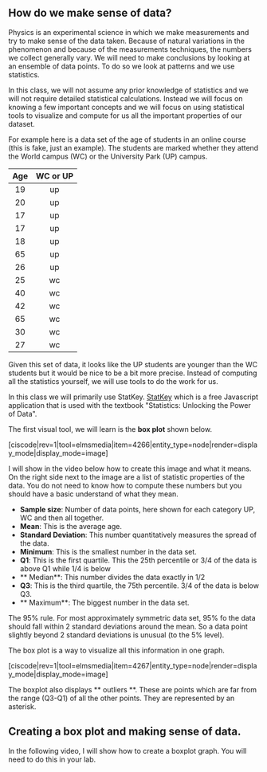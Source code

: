 ## How do we make sense of data?

Physics is an experimental science in which we make measurements and try to make sense of the data taken. Because of natural variations in the phenomenon and because of the measurements techniques, the numbers we collect generally vary. We will need to make conclusions by looking at an ensemble of data points. To do so we look at patterns and we use statistics. 

In this class, we will not assume any prior knowledge of statistics and we will not require detailed statistical calculations. Instead we will focus on knowing a few important concepts and we will focus on using statistical tools to visualize and compute for us all the important properties of our dataset. 

For example here is a data set of the age of students in an online course (this is fake, just an example). The students are marked whether they attend the World campus (WC) or the University Park (UP) campus. 

| Age       | WC or UP           | 
| :-------------: |:-------------:| 
| 19     | up | 
| 20      | up |   
| 17 | up |    
| 17     | up | 
| 18      | up |   
| 65 | up |
| 26     | up | 
| 25      | wc |   
| 40 | wc |
| 42      | wc | 
| 65 | wc |
| 30 | wc |
| 27 | wc |

Given this set of data, it looks like the UP students are younger than the WC students but it would be nice to be a bit more precise. 
Instead of computing all the statistics yourself, we will use tools to do the work for us. 

In this class we will primarily use StatKey. <a href="http://www.lock5stat.com/StatKey/" target="_blank">StatKey</a> which is a free Javascript application that is used with the textbook "Statistics: Unlocking the Power of Data". 

The first visual tool, we will learn is the **box plot** shown below. 

[ciscode|rev=1|tool=elmsmedia|item=4266|entity_type=node|render=display_mode|display_mode=image]

I will show in the video below how to create this image and what it means. On the right side next to the image are a list of statistic properties of the data. You do not need to know how to compute these numbers but you should have a basic understand of what they mean. 

* **Sample size**: Number of data points, here shown for each category UP, WC and then all together. 
* **Mean**: This is the average age. 
* **Standard Deviation**: This number quantitatively measures the spread of the data. 
* **Minimum**: This is the smallest number in the data set. 
* **Q1**: This is the first quartile. This the 25th percentile or 3/4 of the data is above Q1 while 1/4 is below
* ** Median**: This number divides the data exactly in 1/2
* **Q3**: This is the third quartile, the 75th percentile. 3/4 of the data is below Q3. 
* ** Maximum**: The biggest number in the data set.

<lrndesign-sidenote label="Instructor Note" icon="bookmark" bg-color="#c2e5f2">
The 95% rule. For most approximately symmetric data set, 95% fo the data should fall within 2 standard deviations around the mean. So a data point slightly beyond 2 standard deviations is unusual (to the 5% level). 
</lrndesign-sidenote>

The box plot is a way to visualize all this information in one graph. 

[ciscode|rev=1|tool=elmsmedia|item=4267|entity_type=node|render=display_mode|display_mode=image]

The boxplot also displays ** outliers **. These are points which are far from the range (Q3-Q1) of all the other points. They are represented by an asterisk. 

## Creating a box plot and making sense of data. 

In the following video, I will show how to create a boxplot graph. You will need to do this in your lab. 



